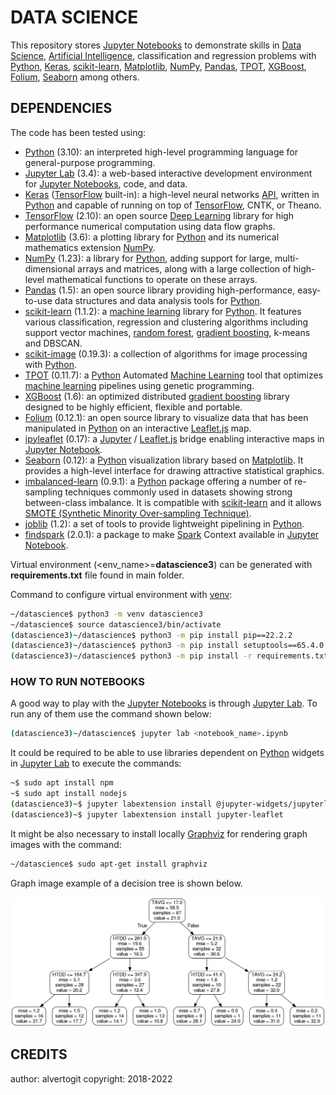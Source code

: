 # DATA SCIENCE

This repository stores [Jupyter Notebooks] to demonstrate skills in [Data Science], [Artificial Intelligence], classification and regression problems with [Python], [Keras], [scikit-learn], [Matplotlib], [NumPy], [Pandas], [TPOT], [XGBoost], [Folium], [Seaborn] among others.

## DEPENDENCIES

The code has been tested using:

* [Python] (3.10): an interpreted high-level programming language for general-purpose programming.
* [Jupyter Lab] (3.4): a web-based interactive development environment for [Jupyter Notebooks], code, and data.
* [Keras] ([TensorFlow] built-in): a high-level neural networks [API], written in [Python] and capable of running on top of [TensorFlow], CNTK, or Theano.
* [TensorFlow] (2.10): an open source [Deep Learning] library for high performance numerical computation using data flow graphs.
* [Matplotlib] (3.6): a plotting library for [Python] and its numerical mathematics extension [NumPy].
* [NumPy] (1.23): a library for [Python], adding support for large, multi-dimensional arrays and matrices, along with a large collection of high-level mathematical functions to operate on these arrays.
* [Pandas] (1.5):  an open source library providing high-performance, easy-to-use data structures and data analysis tools for [Python].
* [scikit-learn] (1.1.2): a [machine learning] library for [Python]. It features various classification, regression and clustering algorithms including support vector machines, [random forest], [gradient boosting], k-means and DBSCAN.
* [scikit-image] (0.19.3): a collection of algorithms for image processing with [Python].
* [TPOT] (0.11.7): a [Python] Automated [Machine Learning] tool that optimizes [machine learning] pipelines using genetic programming.
* [XGBoost] (1.6): an optimized distributed [gradient boosting] library designed to be highly efficient, flexible and portable.
* [Folium] (0.12.1): an open source library to visualize data that has been manipulated in [Python] on an interactive [Leaflet.js] map.
* [ipyleaflet] (0.17): a [Jupyter] / [Leaflet.js] bridge enabling interactive maps in [Jupyter Notebook].
* [Seaborn] (0.12): a [Python] visualization library based on [Matplotlib]. It provides a high-level interface for drawing attractive statistical graphics.
* [imbalanced-learn] (0.9.1): a [Python] package offering a number of re-sampling techniques commonly used in datasets showing strong between-class imbalance. It is compatible with [scikit-learn] and it allows [SMOTE (Synthetic Minority Over-sampling Technique)].
* [joblib] (1.2): a set of tools to provide lightweight pipelining in [Python].
* [findspark] (2.0.1): a package to make [Spark] Context available in [Jupyter Notebook].

Virtual environment (<env_name>=**datascience3**) can be generated with  **requirements.txt** file found in main folder.

Command to configure virtual environment with [venv]:

```bash
~/datascience$ python3 -m venv datascience3
~/datascience$ source datascience3/bin/activate
(datascience3)~/datascience$ python3 -m pip install pip==22.2.2
(datascience3)~/datascience$ python3 -m pip install setuptools==65.4.0
(datascience3)~/datascience$ python3 -m pip install -r requirements.txt
```

### HOW TO RUN NOTEBOOKS

A good way to play with the [Jupyter Notebooks] is through [Jupyter Lab]. To run any of them use the command shown below:

```bash
(datascience3)~/datascience$ jupyter lab <notebook_name>.ipynb
```

It could be required to be able to use libraries dependent on [Python] widgets in [Jupyter Lab] to execute the commands:

```bash
~$ sudo apt install npm
~$ sudo apt install nodejs
(datascience3)~$ jupyter labextension install @jupyter-widgets/jupyterlab-manager
(datascience3)~$ jupyter labextension install jupyter-leaflet
```

It might be also necessary to install locally [Graphviz] for rendering graph images with the command:

```bash
~/datascience$ sudo apt-get install graphviz
```

Graph image example of a decision tree is shown below.

![Graph image example of a decision tree](images/tree_top3.png)

## CREDITS

author: alvertogit
copyright: 2018-2022

[Data Science]: https://en.wikipedia.org/wiki/Data_science
[Artificial Intelligence]: https://en.wikipedia.org/wiki/Artificial_intelligence
[Python]: https://www.python.org/
[Machine Learning]: https://en.wikipedia.org/wiki/Machine_learning
[Deep Learning]: https://en.wikipedia.org/wiki/Deep_learning
[Random Forest]: https://en.wikipedia.org/wiki/Random_forest
[Gradient Boosting]: https://en.wikipedia.org/wiki/Gradient_boosting
[API]: https://en.wikipedia.org/wiki/Application_programming_interface
[Docker]: https://www.docker.com/
[docker-compose]: https://github.com/docker/compose
[Keras]: https://keras.io/
[TensorFlow]: https://www.tensorflow.org/
[Matplotlib]: https://matplotlib.org/
[NumPy]: https://numpy.org/
[Pandas]: https://pandas.pydata.org/
[scikit-learn]: https://scikit-learn.org/stable/
[scikit-image]: https://scikit-image.org/
[TPOT]: https://github.com/EpistasisLab/tpot
[XGBoost]: https://github.com/dmlc/xgboost
[Folium]: https://github.com/python-visualization/folium
[Leaflet.js]: https://leafletjs.com/
[ipyleaflet]: https://github.com/jupyter-widgets/ipyleaflet
[Seaborn]: http://seaborn.pydata.org/
[imbalanced-learn]: https://github.com/scikit-learn-contrib/imbalanced-learn
[SMOTE (Synthetic Minority Over-sampling Technique)]: https://jair.org/index.php/jair/article/view/10302
[joblib]: https://pypi.org/project/joblib/
[Jupyter]: https://jupyter.org/
[Jupyter Lab]: https://jupyter.org/
[Jupyter Notebook]: https://jupyter.org/
[Jupyter Notebooks]: https://jupyter.org/
[findspark]: https://github.com/minrk/findspark
[Spark]: https://spark.apache.org/
[venv]: https://docs.python.org/3/library/venv.html
[Graphviz]: https://www.graphviz.org/
